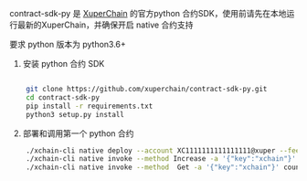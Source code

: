 contract-sdk-py 是 [XuperChain](https://github.com/xuperchain/xuperchain) 的官方python 合约SDK，使用前请先在本地运行最新的XuperChain，并确保开启 native 合约支持

要求 python 版本为 python3.6+ 

1. 安装 python 合约 SDK

```bash

    git clone https://github.com/xuperchain/contract-sdk-py.git
    cd contract-sdk-py
    pip install -r requirements.txt
    python3 setup.py install 
```
        

2. 部署和调用第一个 python 合约

``` bash
    ./xchain-cli native deploy --account XC1111111111111111@xuper --fee 15587517 --runtime py  -a '{"creator":"xchain"}' --cname counter <PATH_TO_CONTRACT_SDK_PY>/example/counter/counter.py 
    ./xchain-cli native invoke --method Increase -a '{"key":"xchain"}' counter --fee 10
    ./xchain-cli native invoke --method  Get -a '{"key":"xchain"}' counter --fee 10
``` 
       
    
    
